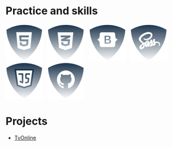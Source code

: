 # <h1>Practice and skills</h1>
![html5](./img/html.svg) &nbsp;
![css](./img/css.svg) &nbsp;
![Botstrap](./img/bootstrap.svg) &nbsp;
![Sass](./img/sass.svg) &nbsp;
![JS](./img/js.svg) &nbsp;
![Github](./img/github.svg) &nbsp;
<!--
![ReactJS](./img/reactjs.svg) &nbsp;
![NodeJS](./img/nodejs.svg) &nbsp;

-->

# <h1>Projects</h1>
<ul>
  <li><a href="https://github.com/JSDID/TvChannelOnline">TvOnline</a></li>
</ul>

